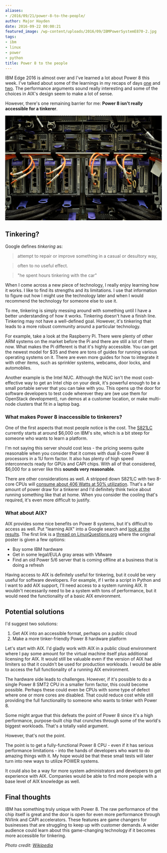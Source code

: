 ```yaml
---
aliases:
- /2016/09/21/power-8-to-the-people/
author: Major Hayden
date: 2016-09-22 00:00:21
featured_image: /wp-content/uploads/2016/09/IBMPowerSystemE870-2.jpg
tags:
- ibm
- linux
- power
- python
title: Power 8 to the people
---
```


IBM Edge 2016 is almost over and I've learned a lot about Power 8 this week. I've talked about some of the learnings in my recaps of days [one][1] and [two][2]. The performance arguments sound really interesting and some of the choices in AIX's design seem to make a lot of sense.

However, there's one remaining barrier for me: **Power 8 isn't really accessible for a tinkerer**.

![3]

## Tinkering?

Google defines _tinkering_ as:

> attempt to repair or improve something in a casual or desultory way,

> often to no useful effect.

> "he spent hours tinkering with the car"

When I come across a new piece of technology, I really enjoy learning how it works. I like to find its strengths and its limitations. I use that information to figure out how I might use the technology later and when I would recommend the technology for someone else to use it.

To me, tinkering is simply messing around with something until I have a better understanding of how it works. Tinkering doesn't have a finish line. Tinkering may not have a well-defined goal. However, it's tinkering that leads to a more robust community around a particular technology.

For example, take a look at the Raspberry Pi. There were plenty of other ARM systems on the market before the Pi and there are still a lot of them now. What makes the Pi different is that it's highly accessible. You can get the newest model for $35 and there are tons of guides for running various operating systems on it. There are even more guides for how to integrate it with other items, such as sprinkler systems, webcams, door locks, and automobiles.

Another example is the Intel NUC. Although the NUC isn't the most cost-effective way to get an Intel chip on your desk, it's powerful enough to be a small portable server that you can take with you. This opens up the door for software developers to test code wherever they are (we use them for OpenStack development), run demos at a customer location, or make multi-node clusters that fit in a laptop bag.

### What makes Power 8 inaccessible to tinkerers?

One of the first aspects that most people notice is the cost. The [S821LC][4] currently starts at around $6,000 on IBM's site, which is a bit steep for someone who wants to learn a platform.

I'm not saying this server should cost less - the pricing seems quite reasonable when you consider that it comes with dual 8-core Power 8 processors in a 1U form factor. It also has plenty of high speed interconnects ready for GPUs and CAPI chips. With all of that considered, $6,000 for a server like this **sounds very reasonable**.

There are other considerations as well. A stripped down S821LC with two 8-core CPUs will [consume about 406 Watts at 50% utilization][5]. That's a fair amount of power draw for a tinkerer and I'd definitely think twice about running something like that at home. When you consider the cooling that's required, it's even more difficult to justify.

### What about AIX?

AIX provides some nice benefits on Power 8 systems, but it's difficult to access as well. Put "learning AIX" into a Google search and [look at the results][6]. The first link is a [thread on LinuxQuestions.org][7] where the original poster is given a few options:

  * Buy some IBM hardware
  * Get in some legal/EULA gray areas with VMware
  * Find an old Power 5/6 server that is coming offline at a business that is doing a refresh

Having access to AIX is definitely useful for tinkering, but it could be very useful for software developers. For example, if I write a script in Python and I want to add AIX support, I'll need access to a system running AIX. It wouldn't necessarily need to be a system with tons of performance, but it would need the functionality of a basic AIX environment.

## Potential solutions

I'd suggest two solutions:

  1. Get AIX into an accessible format, perhaps on a public cloud
  2. Make a more tinker-friendly Power 8 hardware platform

Let's start with AIX. I'd gladly work with AIX in a public cloud environment where I pay some amount for the virtual machine itself plus additional licensing for AIX. It would still be valuable even if the version of AIX had limiters so that it couldn't be used for production workloads. I would be able to access the full functionality of a running AIX environment.

The hardware side leads to challenges. However, if it's possible to do a single Power 8 SMT2 CPU in a smaller form factor, this could become possible. Perhaps these could even be CPUs with some type of defect where one or more cores are disabled. That could reduce cost while still providing the full functionality to someone who wants to tinker with Power 8.

Some might argue that this defeats the point of Power 8 since it's a high performance, purpose-built chip that crunches through some of the world's biggest workloads. That's a totally valid argument.

However, that's not the point.

The point is to get a fully-functional Power 8 CPU - even if it has serious performance limitations - into the hands of developers who want to do amazing things with it. My hope would be that these small tests will later turn into new ways to utilize POWER systems.

It could also be a way for more system administrators and developers to get experience with AIX. Companies would be able to find more people with a base level of AIX knowledge as well.

## Final thoughts

IBM has something truly unique with Power 8. The raw performance of the chip itself is great and the door is open for even more performance through NVlink and CAPI accelerators. These features are game changers for businesses that are struggling to keep up with customer demands. A wider audience could learn about this game-changing technology if it becomes more accessible for tinkering.

_Photo credit: [Wikipedia][8]_

 [1]: /2016/09/20/ibm-edge-2016-day-1-recap/
 [2]: https://major.io/2016/09/21/ibm-edge-2016-day-2-recap/
 [3]: IBMPowerSystemE870-2.jpg
 [4]: http://www-03.ibm.com/systems/power/hardware/s821lc/index.html
 [5]: http://www-912.ibm.com/see/EnergyEstimator
 [6]: https://www.google.com/search?q=learning+AIX
 [7]: http://www.linuxquestions.org/questions/aix-43/cheapest-way-to-learn-aix-4175534982/
 [8]: https://commons.wikimedia.org/wiki/File:IBMPowerSystemE870-2.jpg
